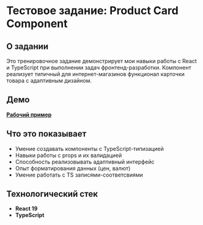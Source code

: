 # Тестовое задание: Product Card Component

## О задании
Это тренировочное задание демонстрирует мои навыки работы с React и TypeScript при выполнении задач фронтенд-разработки. Компонент реализует типичный для интернет-магазинов функционал карточки товара с адаптивным дизайном.

## Демо
**[Рабочий пример](https://crockshine.github.io/product-card-test/)**

## Что это показывает
- Умение создавать компоненты с TypeScript-типизацией
- Навыки работы с props и их валидацией
- Способность реализовывать адаптивный интерфейс
- Опыт форматирования данных (цен, валют)
- Умение работать с TS записями-соответсвиями

## Технологический стек
- **React 19** 
- **TypeScript** 

